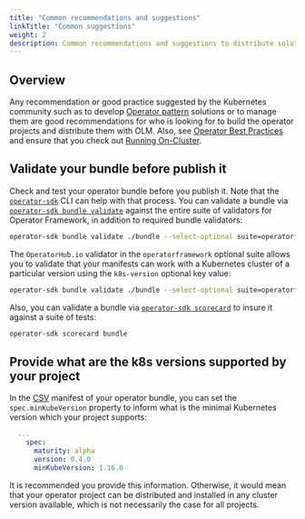 ```yaml
---
title: "Common recommendations and suggestions"
linkTitle: "Common suggestions"
weight: 2
description: Common recommendations and suggestions to distribute solutions with Operator OLM
---
```


## Overview

Any recommendation or good practice suggested by the Kubernetes community such as to develop [Operator pattern][operator-pattern] solutions or to manage them are good recommendations for who is looking for to build the operator projects and distribute them with OLM. Also, see [Operator Best Practices][operator-best-practices] and ensure that you check out [Running On-Cluster][running-on-cluster].

## Validate your bundle before publish it

Check and test your operator bundle before you publish it. Note that the [`operator-sdk`][operator-sdk] CLI can help with that process. You can validate a bundle via [`operator-sdk bundle validate`][sdk-cli-bundle-validate] against the entire suite of validators for Operator Framework, in addition to required bundle validators:

```sh
operator-sdk bundle validate ./bundle --select-optional suite=operatorframework
```

The `OperatorHub.io` validator in the `operatorframework` optional suite allows you to validate that your manifests can work with a Kubernetes cluster of a particular version using the `k8s-version` optional key value:

```sh 
operator-sdk bundle validate ./bundle --select-optional suite=operatorframework --optional-values=k8s-version=1.22
```

Also, you can validate a bundle via [`operator-sdk scorecard`][sdk-cli-scorecard-bundle] to insure it against a suite of tests:

```sh
operator-sdk scorecard bundle
```

## Provide what are the k8s versions supported by your project

In the [CSV](/docs/concepts/crds/clusterserviceversion) manifest of your operator bundle, you can set the `spec.minKubeVersion` property to inform what is the minimal Kubernetes version which your project supports: 

```yaml
  ...
    spec:
      maturity: alpha
      version: 0.4.0
      minKubeVersion: 1.16.0
```

It is recommended you provide this information. Otherwise, it would mean that your operator project can be distributed and installed in any cluster version available, which is not necessarily the case for all projects.

[operator-best-practices]: https://sdk.operatorframework.io/docs/best-practices/best-practices/
[operator-pattern]: https://kubernetes.io/docs/concepts/extend-kubernetes/operator/
[operator-sdk]: https://github.com/operator-framework/operator-sdk
[sdk-cli-bundle-validate]: https://sdk.operatorframework.io/docs/cli/operator-sdk_bundle_validate/ 
[sdk-cli-scorecard-bundle]: https://sdk.operatorframework.io/docs/cli/operator-sdk_scorecard/
[running-on-cluster]: https://master.sdk.operatorframework.io/docs/best-practices/best-practices/#running-on-cluster